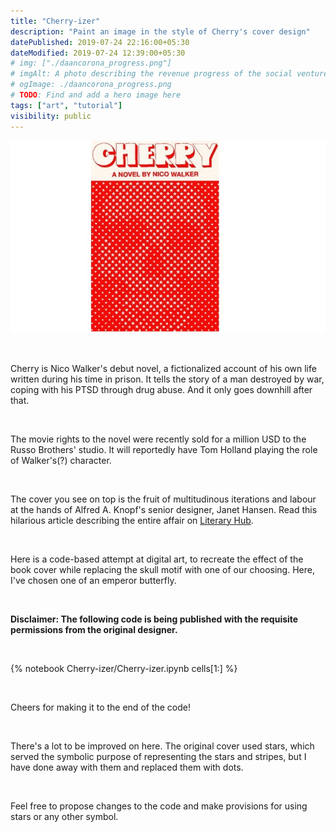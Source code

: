 ```yaml
---
title: "Cherry-izer"
description: "Paint an image in the style of Cherry's cover design"
datePublished: 2019-07-24 22:16:00+05:30
dateModified: 2019-07-24 12:39:00+05:30
# img: ["./daancorona_progress.png"]
# imgAlt: A photo describing the revenue progress of the social venture startup, DaanCorona.
# ogImage: ./daancorona_progress.png
# TODO: Find and add a hero image here
tags: ["art", "tutorial"]
visibility: public
---
```


<!-- PELICAN_BEGIN_SUMMARY -->
![alt](./Original.jpg)  

<br>

Cherry is Nico Walker's debut novel, a fictionalized account of his own life written during his time in prison. It tells the story of a man destroyed by war, coping with his PTSD through drug abuse. And it only goes downhill after that.  

<br>
  
The movie rights to the novel were recently sold for a million USD to the Russo Brothers' studio. It will reportedly have Tom Holland playing the role of Walker's(?) character.  

<br>
  
The cover you see on top is the fruit of multitudinous iterations and labour at the hands of Alfred A. Knopf's senior designer, Janet Hansen. Read this hilarious article describing the entire affair on [Literary Hub](https://lithub.com/the-trouble-with-designing-a-book-when-its-author-is-in-jail/).  
<!-- PELICAN_END_SUMMARY -->

<br>


Here is a code-based attempt at digital art, to recreate the effect of the book cover while replacing the skull motif with one of our choosing. Here, I've chosen one of an emperor butterfly.  

<br>
  
**Disclaimer: The following code is being published with the requisite permissions from the original designer.**  

<br>

<!-- TODO: Fix the jupyter notebooks rendering issue -->
{% notebook Cherry-izer/Cherry-izer.ipynb cells[1:] %}  

<br>
  
Cheers for making it to the end of the code!  

<br>
  
There's a lot to be improved on here. The original cover used stars, which served the symbolic purpose of representing the stars and stripes, but I have done away with them and replaced them with dots.   

<br>

Feel free to propose changes to the code and make provisions for using stars or any other symbol.  